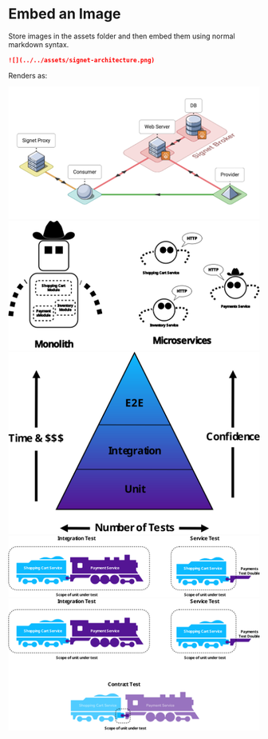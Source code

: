 # Embed an Image

Store images in the assets folder and then embed them using normal markdown syntax.

```markdown
![](../../assets/signet-architecture.png)
```

Renders as:

![](../../assets/signet-architecture.png)
![](../../assets/robots.svg)
![](../../assets/testing_pyramid.svg)
![](../../assets/trains_1.svg)
![](../../assets/trains_2.svg)
